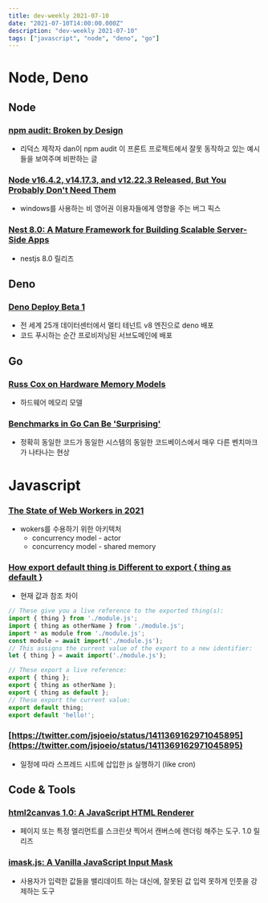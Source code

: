 ```yaml
---
title: dev-weekly 2021-07-10
date: "2021-07-10T14:00:00.000Z"
description: "dev-weekly 2021-07-10"
tags: ["javascript", "node", "deno", "go"]
---
```


# Node, Deno

## Node

### **[npm audit: Broken by Design](https://overreacted.io/npm-audit-broken-by-design/)**

- 리덕스 제작자 dan이 npm audit 이 프론트 프로젝트에서 잘못 동작하고 있는 예시들을 보여주며 비판하는 글

### **[Node v16.4.2, v14.17.3, and v12.22.3 Released, But You Probably Don't Need Them](https://nodejs.org/en/blog/release/v16.4.2/)**

- windows를 사용하는 비 영어권 이용자들에게 영향을 주는 버그 픽스

### **[Nest 8.0: A Mature Framework for Building Scalable Server-Side Apps](https://github.com/nestjs/nest/releases/tag/v8.0.0)**

- nestjs 8.0 릴리즈

## Deno

### **[Deno Deploy Beta 1](https://deno.com/blog/deploy-beta1)**

- 전 세계 25개 데이터센터에서 멀티 테넌트 v8 엔진으로 deno 배포
- 코드 푸시하는 순간 프로비저닝된 서브도메인에 배포

## Go

### **[Russ Cox on Hardware Memory Models](https://research.swtch.com/hwmm)**

- 하드웨어 메모리 모델

### **[Benchmarks in Go Can Be 'Surprising'](https://leveluppp.ghost.io/benchmarks-in-go-can-be-surprising/)**

- 정확히 동일한 코드가 동일한 시스템의 동일한 코드베이스에서 매우 다른 벤치마크가 나타나는 현상

# Javascript

### **[The State of Web Workers in 2021](https://www.smashingmagazine.com/2021/06/web-workers-2021/)**

- wokers를 수용하기 위한 아키텍처
    - concurrency model - actor
    - concurrency model - shared memory

### **[How export default thing is Different to export { thing as default }](https://jakearchibald.com/2021/export-default-thing-vs-thing-as-default/)**

- 현재 값과 참조 차이

```jsx
// These give you a live reference to the exported thing(s):
import { thing } from './module.js';
import { thing as otherName } from './module.js';
import * as module from './module.js';
const module = await import('./module.js');
// This assigns the current value of the export to a new identifier:
let { thing } = await import('./module.js');

// These export a live reference:
export { thing };
export { thing as otherName };
export { thing as default };
// These export the current value:
export default thing;
export default 'hello!';
```

### **[https://twitter.com/jsjoeio/status/1411369162971045895](https://twitter.com/jsjoeio/status/1411369162971045895)**

- 일정에 따라 스프레드 시트에 삽입한 js 실행하기 (like cron)

## Code & Tools

### **[html2canvas 1.0: A JavaScript HTML Renderer](https://html2canvas.hertzen.com/)**

- 페이지 또는 특정 엘리먼트를 스크린샷 찍어서 캔버스에 렌더링 해주는 도구. 1.0 릴리즈

### **[imask.js: A Vanilla JavaScript Input Mask](https://imask.js.org/)**

- 사용자가 입력한 값들을 밸리데이트 하는 대신에,
잘못된 값 입력 못하게 인풋을 강제하는 도구